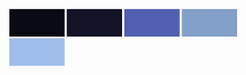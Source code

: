  <svg width="100" height="50">
  <rect width="100" height="50" style="fill:rgb(10,10,20)"/>
</svg>
<svg width="100" height="50">
  <rect width="100" height="50" style="fill:rgb(20,20,40)"/> <!-- fill:rgb(30,30,50) -->
</svg>
<svg width="100" height="50">
  <rect width="100" height="50" style="fill:rgb(80,95,175)"/>
</svg>
<svg width="100" height="50">
  <rect width="100" height="50" style="fill:rgb(130,160,200)"/>
</svg>
<svg width="100" height="50">
  <rect width="100" height="50" style="fill:rgb(160,190,235)"/>
</svg>
